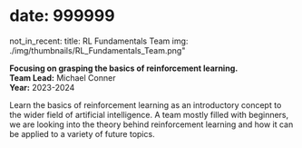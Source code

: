 # date: 999999
not_in_recent:
title: RL Fundamentals Team
img: ./img/thumbnails/RL_Fundamentals_Team.png"

**Focusing on grasping the basics of reinforcement learning.**<br/>
**Team Lead:** Michael Conner<br/>
**Year:** 2023-2024

Learn the basics of reinforcement learning as an introductory concept to the wider field of artificial intelligence. A team mostly filled with beginners, we are looking into the theory behind reinforcement learning and how it can be applied to a variety of future topics.